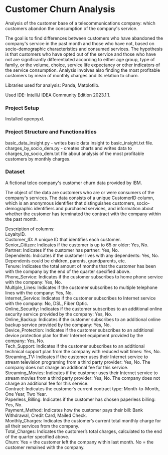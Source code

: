 # Customer Churn Analysis
Analysis of the customer base of a telecommunications company: which customers abandon the consumption of
the company's service.  

The goal is to find differences between customers who have abandoned the company's service in the past month and those
who have not, based on socio-demographic characteristics and consumed services. The hypothesis is that
customers who have opted out of the service and those who have not are significantly differentiated according to either
age group, type of family, or the volume, choice, service life expectancy or other indicators of the service consumption.
Analysis involves also finding the most profitable customers by mean of monthly charges and its relation to churn.  
  

Libraries used for analysis: Panda, Matplotlib.  

Used IDE: IntelliJ IDEA Community Edition 2023.1.1.  

### Project Setup

Installed openpyxl.  

### Project Structure and Functionalities  

basic_data_insight.py - writes basic data insight to basic_insight.txt file.  
charges_by_socio_dem.py - creates charts and writes data to charges_by_socio_dem.txt file about analysis of the most
profitable customers by monthly charges.  

### Dataset

A fictional telco company's customer churn data provided by IBM.  

The object of the data are customers who are or were consumers of the company's services. The data consists of 
a unique CustomerID column, which is an anonymous identifier that distinguishes customers, socio-demographic 
identifiers and purchased services, and information about whether the customer has terminated the contract with 
the company within the past month.  

Description of columns:  
LoyaltyID.  
Customer_ID: A unique ID that identifies each customer.  
Senior_Citizen: Indicates if the customer is up to 65 or older: Yes, No.  
Partner: Indicates if the customer has partner: Yes, No.  
Dependents: Indicates if the customer lives with any dependents: Yes, No. Dependents could be children, parents,
grandparents, etc.  
Tenure: Indicates the total amount of months that the customer has been with the company by the end of the
quarter specified above.  
Phone_Service: Indicates if the customer subscribes to home phone service with the company: Yes, No.  
Multiple_Lines: Indicates if the customer subscribes to multiple telephone lines with the company: Yes, No.  
Internet_Service: Indicates if the customer subscribes to Internet service with the company: No, DSL, Fiber Optic.  
Online_Security: Indicates if the customer subscribes to an additional online security service provided by
the company: Yes, No.  
Online_Backup: Indicates if the customer subscribes to an additional online backup service provided by the company:
Yes, No.  
Device_Protection: Indicates if the customer subscribes to an additional device protection plan for their
Internet equipment provided by the company: Yes, No.  
Tech_Support: Indicates if the customer subscribes to an additional technical support plan from the company with
reduced wait times: Yes, No.  
Streaming_TV: Indicates if the customer uses their Internet service to stream television programing from a third
party provider: Yes, No. The company does not charge an additional fee for this service.  
Streaming_Movies: Indicates if the customer uses their Internet service to stream movies from a third party
provider: Yes, No. The company does not charge an additional fee for this service.  
Contract: Indicates the customer’s current contract type: Month-to-Month, One Year, Two Year.  
Paperless_Billing: Indicates if the customer has chosen paperless billing: Yes, No.  
Payment_Method: Indicates how the customer pays their bill: Bank Withdrawal, Credit Card, Mailed Check.  
Monthly_Charges: Indicates the customer’s current total monthly charge for all their services from the company.  
Total_Charges: Indicates the customer’s total charges, calculated to the end of the quarter specified above.  
Churn: Yes = the customer left the company within last month. No = the customer remained with the company.  
